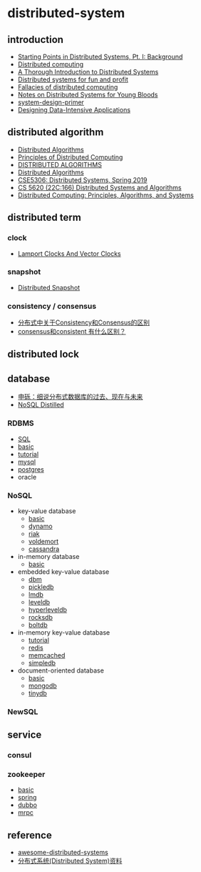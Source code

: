 # distributed-system

## introduction

- [Starting Points in Distributed Systems, Pt. I: Background](https://augescens.com/2014/01/18/dist-systems-starting-pts-i/)
- [Distributed computing](https://en.wikipedia.org/wiki/Distributed_computing)
- [A Thorough Introduction to Distributed Systems](https://hackernoon.com/a-thorough-introduction-to-distributed-systems-3b91562c9b3c)
- [Distributed systems for fun and profit](http://book.mixu.net/distsys/single-page.html)
- [Fallacies of distributed computing](https://en.wikipedia.org/wiki/Fallacies_of_distributed_computing)
- [Notes on Distributed Systems for Young Bloods](https://wenku.baidu.com/view/2ed750eeaf1ffc4fff47ac70.html)
- [system-design-primer](https://github.com/donnemartin/system-design-primer)
- [Designing Data-Intensive Applications](https://book.douban.com/subject/26197294/)

## distributed algorithm

- [Distributed Algorithms](https://users.ics.aalto.fi/suomela/da/da-screen.pdf)
- [Principles of Distributed Computing ](https://disco.ethz.ch/courses/podc_allstars/)
- [DISTRIBUTED ALGORITHMS](http://read.pudn.com/downloads95/ebook/386159/Distributed.Algorithms.pdf)
- [Distributed Algorithms](https://www.cs.vu.nl/~tcs/da/daslides.pdf)
- [CSE5306: Distributed Systems, Spring 2019](http://ranger.uta.edu/~jrao/CSE5306/spring2019/index.html)
- [CS 5620 (22C:166) Distributed Systems and Algorithms](http://homepage.divms.uiowa.edu/~ghosh/16618.html)
- [Distributed Computing: Principles, Algorithms, and Systems](https://www.cs.uic.edu/~ajayk/DCS-Book)

## distributed term

### clock

- [Lamport Clocks And Vector Clocks](https://medium.com/@balrajasubbiah/lamport-clocks-and-vector-clocks-b713db1890d7)

### snapshot

- [Distributed Snapshot](https://www.slidestalk.com/s/distributed_systems_and_algorithms05)

### consistency / consensus

- [分布式中关于Consistency和Consensus的区别](https://www.cnblogs.com/simon0227/archive/2012/05/08/2490149.html)
- [consensus和consistent 有什么区别？](https://www.zhihu.com/question/40588186)

## distributed lock

## database

- [申砾：细说分布式数据库的过去、现在与未来](https://zhuanlan.zhihu.com/p/26676711)
- [NoSQL Distilled](https://book.douban.com/subject/7952514/)

### RDBMS

- [SQL](https://github.com/gaoxinge/distributed-system/tree/master/RDBMS/SQL)
- [basic](https://github.com/gaoxinge/distributed-system/tree/master/RDBMS/basic)
- [tutorial](https://github.com/gaoxinge/distributed-system/tree/master/RDBMS/tutorial)
- [mysql](https://github.com/gaoxinge/distributed-system/tree/master/RDBMS/mysql)
- [postgres](https://github.com/gaoxinge/distributed-system/tree/master/RDBMS/postgres)
- oracle

### NoSQL

- key-value database
  - [basic](https://github.com/gaoxinge/distributed-system/tree/master/NoSQL/key-value%20database/basic)
  - [dynamo](https://github.com/gaoxinge/distributed-system/tree/master/NoSQL/key-value%20database/dynamo)
  - [riak](https://github.com/gaoxinge/distributed-system/tree/master/NoSQL/key-value%20database/riak)
  - [voldemort](https://github.com/gaoxinge/distributed-system/tree/master/NoSQL/key-value%20database/voldemort)
  - [cassandra](https://github.com/gaoxinge/distributed-system/tree/master/NoSQL/key-value%20database/cassandra)
- in-memory database
  - [basic](https://github.com/gaoxinge/distributed-system/tree/master/NoSQL/in-memory%20database/basic)
- embedded key-value database
  - [dbm](https://github.com/gaoxinge/distributed-system/tree/master/NoSQL/embedded%20key-value%20database/dbm)
  - [pickledb](https://github.com/gaoxinge/distributed-system/tree/master/NoSQL/embedded%20key-value%20database/pickledb)
  - [lmdb](https://github.com/gaoxinge/distributed-system/tree/master/NoSQL/embedded%20key-value%20database/lmdb)
  - [leveldb](https://github.com/gaoxinge/distributed-system/tree/master/NoSQL/embedded%20key-value%20database/leveldb)
  - [hyperleveldb](https://github.com/gaoxinge/distributed-system/tree/master/NoSQL/embedded%20key-value%20database/hyperleveldb)
  - [rocksdb](https://github.com/gaoxinge/distributed-system/tree/master/NoSQL/embedded%20key-value%20database/rocksdb)
  - [boltdb](https://github.com/gaoxinge/distributed-system/tree/master/NoSQL/embedded%20key-value%20database/boltdb)
- in-memory key-value database
  - [tutorial](https://github.com/gaoxinge/distributed-system/tree/master/NoSQL/in-memory%20key-value%20database/tutorial)
  - [redis](https://github.com/gaoxinge/distributed-system/tree/master/NoSQL/in-memory%20key-value%20database/redis)
  - [memcached](https://github.com/gaoxinge/distributed-system/tree/master/NoSQL/in-memory%20key-value%20database/memcached)
  - [simpledb](https://github.com/gaoxinge/distributed-system/tree/master/NoSQL/in-memory%20key-value%20database/simpledb)
- document-oriented database
  - [basic](https://github.com/gaoxinge/distributed-system/tree/master/NoSQL/document-oriented%20database/basic)
  - [mongodb](https://github.com/gaoxinge/distributed-system/tree/master/NoSQL/document-oriented%20database/mongodb)
  - [tinydb](https://github.com/gaoxinge/distributed-system/tree/master/NoSQL/document-oriented%20database/tinydb)

### NewSQL

## service

### consul

### zookeeper

- [basic](https://github.com/gaoxinge/distributed-system/tree/master/zookeeper/basic)
- [spring](https://github.com/gaoxinge/distributed-system/tree/master/zookeeper/spring)
- [dubbo](https://github.com/gaoxinge/distributed-system/tree/master/zookeeper/dubbo)
- [mrpc](https://github.com/gaoxinge/distributed-system/tree/master/zookeeper/mrpc)

## reference

- [awesome-distributed-systems](https://github.com/theanalyst/awesome-distributed-systems)
- [分布式系统(Distributed System)资料](https://github.com/ty4z2008/Qix/blob/master/ds.md)